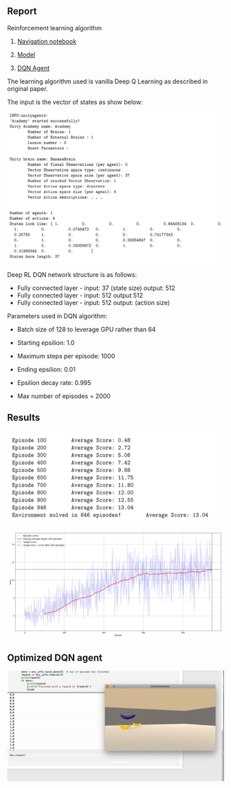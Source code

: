## Report
Reinforcement learning algorithm

1. [Navigation notebook](https://github.com/Pytrader1x/DeepReinforcementLearning/blob/master/Optimal_DQN_Navigation.ipynb)

2. [Model](https://github.com/Pytrader1x/DeepReinforcementLearning/blob/master/model.py)

3. [DQN Agent](https://github.com/Pytrader1x/DeepReinforcementLearning/blob/master/dqn_agent.py)

The learning algorithm used is vanilla Deep Q Learning as described in original paper. 

The input is the vector of states as show below:


![](action_space.png)

Deep RL DQN network structure is as follows:

- Fully connected layer - input: 37 (state size) output: 512
- Fully connected layer - input: 512 output 512
- Fully connected layer - input: 512 output: (action size)

Parameters used in DQN algorithm:
- Batch size of 128 to leverage GPU rather than 64

- Starting epsilion: 1.0

- Maximum steps per episode: 1000

- Ending epsilion: 0.01

- Epsilion decay rate: 0.995

- Max number of episodes = 2000
## Results

![](Episode_training.png)

![](Result_episodic_scores.jpg)

## Optimized DQN agent
![](Deep_RL_dqn.gif)
